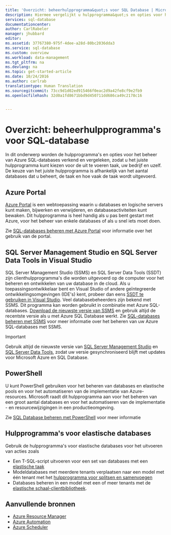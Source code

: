 ```yaml
---
title: 'Overzicht: beheerhulpprogramma&quot;s voor SQL Database | Microsoft Docs'
description: Hiermee vergelijkt u hulpprogramma&quot;s en opties voor het beheer van Azure SQL Database
services: sql-database
documentationcenter: 
author: CarlRabeler
manager: jhubbard
editor: 
ms.assetid: 37767380-975f-4dee-a28d-80bc2036dda3
ms.service: sql-database
ms.custom: overview
ms.workload: data-management
ms.tgt_pltfrm: na
ms.devlang: na
ms.topic: get-started-article
ms.date: 10/24/2016
ms.author: carlrab
translationtype: Human Translation
ms.sourcegitcommit: 73cc9d1d02ed915466f0eac2d9a42fe8cf9e2fb9
ms.openlocfilehash: 32d0a1fd8671bbd9d450711dd686ca49c2178c16


---
```

# <a name="overview-management-tools-for-sql-database"></a>Overzicht: beheerhulpprogramma's voor SQL-database
In dit onderwerp worden de hulpprogramma's en opties voor het beheer van Azure SQL-databases verkend en vergeleken, zodat u het juiste hulpprogramma kunt kiezen voor de uit te voeren taak, uw bedrijf en uzelf. De keuze van het juiste hulpprogramma is afhankelijk van het aantal databases dat u beheert, de taak en hoe vaak de taak wordt uitgevoerd.

## <a name="azure-portal"></a>Azure Portal
[Azure Portal](https://portal.azure.com) is een webtoepassing waarin u databases en logische servers kunt maken, bijwerken en verwijderen, en databaseactiviteiten kunt bewaken. Dit hulpprogramma is heel handig als u pas bent gestart met Azure, voor het beheer van enkele databases of als u snel iets moet doen.

Zie [SQL-databases beheren met Azure Portal](sql-database-manage-portal.md) voor informatie over het gebruik van de portal.

## <a name="sql-server-management-studio-and-sql-server-data-tools-in-visual-studio"></a>SQL Server Management Studio en SQL Server Data Tools in Visual Studio
SQL Server Management Studio (SSMS) en SQL Server Data Tools (SSDT) zijn clienthulpprogramma's die worden uitgevoerd op de computer voor het beheren en ontwikkelen van uw database in de cloud. Als u toepassingsontwikkelaar bent en Visual Studio of andere geïntegreerde ontwikkelingsomgevingen (IDE's) kent, probeer dan eens [SSDT te gebruiken in Visual Studio](https://msdn.microsoft.com/library/mt204009.aspx). Veel databasebeheerders zijn bekend met SSMS. Dit programma kan worden gebruikt in combinatie met Azure SQL-databases. [Download de nieuwste versie van SSMS](https://msdn.microsoft.com/library/mt238290) en gebruik altijd de recentste versie als u met Azure SQL Database werkt. Zie [SQL-databases beheren met SSMS](sql-database-manage-azure-ssms.md) voor meer informatie over het beheren van uw Azure SQL-databases met SSMS.

> [!IMPORTANT]
> Gebruik altijd de nieuwste versie van [SQL Server Management Studio](https://msdn.microsoft.com/library/mt238290) en [SQL Server Data Tools](https://msdn.microsoft.com/library/mt204009.aspx), zodat uw versie gesynchroniseerd blijft met updates voor Microsoft Azure en SQL Database.
>  

## <a name="powershell"></a>PowerShell
U kunt PowerShell gebruiken voor het beheren van databases en elastische pools en voor het automatiseren van de implementatie van Azure-resources. Microsoft raadt dit hulpprogramma aan voor het beheren van een groot aantal databases en voor het automatiseren van de implementatie - en resourcewijzigingen in een productieomgeving.

Zie [SQL Database beheren met PowerShell](sql-database-manage-powershell.md) voor meer informatie

## <a name="elastic-database-tools"></a>Hulpprogramma's voor elastische databases
Gebruik de hulpprogramma's voor elastische databases voor het uitvoeren van acties zoals 

* Een T-SQL-script uitvoeren voor een set van databases met een [elastische taak](sql-database-elastic-jobs-overview.md)
* Modeldatabases met meerdere tenants verplaatsen naar een model met één tenant met het [hulpprogramma voor splitsen en samenvoegen](sql-database-elastic-scale-overview-split-and-merge.md)
* Databases beheren in een model met een of meer tenants met de [elastische schaal-clientbibliotheek](sql-database-elastic-database-client-library.md).

## <a name="additional-resources"></a>Aanvullende bronnen
* [Azure Resource Manager](https://azure.microsoft.com/features/resource-manager/)
* [Azure Automation](https://azure.microsoft.com/documentation/services/automation/)
* [Azure Scheduler](https://azure.microsoft.com/documentation/services/scheduler/)




<!--HONumber=Jan17_HO1-->


